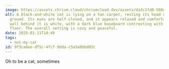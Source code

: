 ```yaml
---
image: https://assets.chrism.cloud/chrismcleod.dev/assets/da3c1fd0-580e-4da1-9925-4b51ebc24350.JPG
alt: A black-and-white cat is lying on a tan carpet, resting its head on the
  ground. Its eyes are half-closed, and it appears relaxed and comfortable. The
  wall behind it is white, with a dark blue baseboard contrasting with the
  floor. The overall setting is cozy and peaceful.
date: 2025-01-11T14:49
tags:
  - not-my-cat
id: 9f3ca6ee-df5c-4fcf-9dda-c5a3a0bbd03c
---
```


Oh to be a cat, sometimes